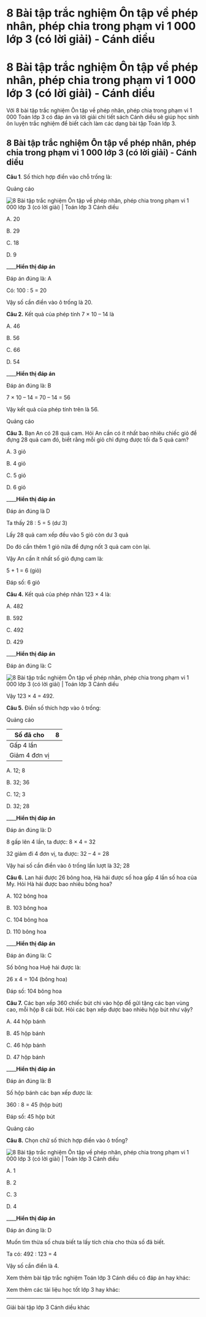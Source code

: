 # 8 Bài tập trắc nghiệm Ôn tập về phép nhân, phép chia trong phạm vi 1 000 lớp 3 (có lời giải) - Cánh diều

# 8 Bài tập trắc nghiệm Ôn tập về phép nhân, phép chia trong phạm vi 1 000 lớp 3 (có lời giải) - Cánh diều

Với 8 bài tập trắc nghiệm Ôn tập về phép nhân, phép chia trong phạm vi 1 000 Toán lớp 3 có đáp án và lời giải chi tiết sách Cánh diều sẽ giúp học sinh ôn luyện trắc nghiệm để biết cách làm các dạng bài tập Toán lớp 3.

## 8 Bài tập trắc nghiệm Ôn tập về phép nhân, phép chia trong phạm vi 1 000 lớp 3 (có lời giải) - Cánh diều

**Câu 1**. Số thích hợp điền vào chỗ trống là:

Quảng cáo

![8 Bài tập trắc nghiệm Ôn tập về phép nhân, phép chia trong phạm vi 1 000 lớp 3 \(có lời giải\) | Toán lớp 3 Cánh diều](https://vietjack.com/toan-3-cd/images/trac-nghiem-on-tap-ve-phep-nhan-phep-chia-trong-pham-vi-1000.PNG)

A. 20

B. 29

C. 18

D. 9

____**Hiển thị đáp án**

Đáp án đúng là: A

Có: 100 : 5 = 20

Vậy số cần điền vào ô trống là 20.

**Câu 2.** Kết quả của phép tính 7 × 10 – 14 là

A. 46

B. 56

C. 66

D. 54

____**Hiển thị đáp án**

Đáp án đúng là: B

7 × 10 – 14 = 70 – 14 = 56

Vậy kết quả của phép tính trên là 56.

Quảng cáo

**Câu 3.** Bạn An có 28 quả cam. Hỏi An cần có ít nhất bao nhiêu chiếc giỏ để đựng 28 quả cam đó, biết rằng mỗi giỏ chỉ đựng được tối đa 5 quả cam?

A. 3 giỏ

B. 4 giỏ

C. 5 giỏ

D. 6 giỏ

____**Hiển thị đáp án**

Đáp án đúng là D

Ta thấy 28 : 5 = 5 (dư 3)

Lấy 28 quả cam xếp đều vào 5 giỏ còn dư 3 quả

Do đó cần thêm 1 giỏ nữa để đựng nốt 3 quả cam còn lại.

Vậy An cần ít nhất số giỏ đựng cam là:

5 + 1 = 6 (giỏ)

Đáp số: 6 giỏ

**Câu 4.** Kết quả của phép nhân 123 × 4 là:

A. 482

B. 592

C. 492

D. 429

____**Hiển thị đáp án**

Đáp án đúng là: C

![8 Bài tập trắc nghiệm Ôn tập về phép nhân, phép chia trong phạm vi 1 000 lớp 3 \(có lời giải\) | Toán lớp 3 Cánh diều](https://vietjack.com/toan-3-cd/images/trac-nghiem-on-tap-ve-phep-nhan-phep-chia-trong-pham-vi-1000-a.PNG)

Vậy 123 × 4 = 492.

**Câu 5.** Điền số thích hợp vào ô trống:

Quảng cáo

Số đã cho |  8  
---|---  
Gấp 4 lần |   
Giảm 4 đơn vị |   
  
A. 12; 8

B. 32; 36

C. 12; 3

D. 32; 28

____**Hiển thị đáp án**

Đáp án đúng là: D

8 gấp lên 4 lần, ta được: 8 × 4 = 32

32 giảm đi 4 đơn vị, ta được: 32 – 4 = 28

Vậy hai số cần điền vào ô trống lần lượt là 32; 28

**Câu 6.** Lan hái được 26 bông hoa, Hà hái được số hoa gấp 4 lần số hoa của My. Hỏi Hà hái được bao nhiêu bông hoa?

A. 102 bông hoa

B. 103 bông hoa

C. 104 bông hoa

D. 110 bông hoa

____**Hiển thị đáp án**

Đáp án đúng là: C

Số bông hoa Huệ hái được là:

26 x 4 = 104 (bông hoa)

Đáp số: 104 bông hoa

**Câu 7.** Các bạn xếp 360 chiếc bút chì vào hộp để gửi tặng các bạn vùng cao, mỗi hộp 8 cái bút. Hỏi các bạn xếp được bao nhiêu hộp bút như vậy?

A. 44 hộp bánh

B. 45 hộp bánh

C. 46 hộp bánh

D. 47 hộp bánh

____**Hiển thị đáp án**

Đáp án đúng là: B

Số hộp bánh các bạn xếp được là: 

360 : 8 = 45 (hộp bút)

Đáp số: 45 hộp bút

Quảng cáo

**Câu 8.** Chọn chữ số thích hợp điền vào ô trống?

![8 Bài tập trắc nghiệm Ôn tập về phép nhân, phép chia trong phạm vi 1 000 lớp 3 \(có lời giải\) | Toán lớp 3 Cánh diều](https://vietjack.com/toan-3-cd/images/trac-nghiem-on-tap-ve-phep-nhan-phep-chia-trong-pham-vi-1000-a1.PNG)

A. 1

B. 2

C. 3

D. 4

____**Hiển thị đáp án**

Đáp án đúng là: D

Muốn tìm thừa số chưa biết ta lấy tích chia cho thừa số đã biết.

Ta có: 492 : 123 = 4

Vậy số cần điền là 4.

Xem thêm bài tập trắc nghiệm Toán lớp 3 Cánh diều có đáp án hay khác:

Xem thêm các tài liệu học tốt lớp 3 hay khác:

* * *

Giải bài tập lớp 3 Cánh diều khác
